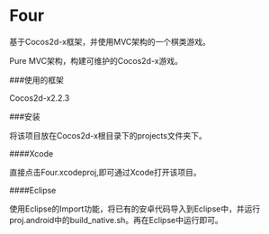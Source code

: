 Four
====

基于Cocos2d-x框架，并使用MVC架构的一个棋类游戏。

Pure MVC架构，构建可维护的Cocos2d-x游戏。

###使用的框架

Cocos2d-x2.2.3

###安装

将该项目放在Cocos2d-x根目录下的projects文件夹下。

####Xcode

直接点击Four.xcodeproj,即可通过Xcode打开该项目。

####Eclipse

使用Eclipse的Import功能，将已有的安卓代码导入到Eclipse中，并运行proj.android中的build_native.sh。再在Eclipse中运行即可。
